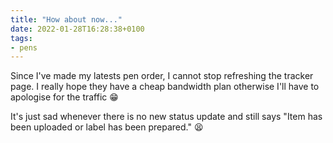 ```yaml
---
title: "How about now..."
date: 2022-01-28T16:28:38+0100
tags:
- pens
---
```

Since I've made my latests pen order, I cannot stop refreshing the tracker page. I really hope they have a cheap bandwidth plan otherwise I'll have to apologise for the traffic 😁

It's just sad whenever there is no new status update and still says "Item has been uploaded or label has been prepared." 😫